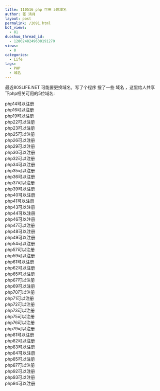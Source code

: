 ```yaml
---
title: 110516 php 可用 5位域名
author: 张 清月
layout: post
permalink: /2091.html
bot_views:
  - 81
duoshuo_thread_id:
  - 1280248249638191270
views:
  - 0
categories:
  - Life
tags:
  - PHP
  - 域名
---
```

最近80SLIFE.NET 可能要更换域名，写了个程序 搜了一些 域名 ，这里给人共享下php相关可用的5位域名:

php14可以注册  
php16可以注册  
php19可以注册  
php22可以注册  
php23可以注册  
php25可以注册  
php26可以注册  
php29可以注册  
php30可以注册  
php32可以注册  
php34可以注册  
php35可以注册  
php36可以注册  
php37可以注册  
php39可以注册  
php40可以注册  
php41可以注册  
php43可以注册  
php44可以注册  
php46可以注册  
php47可以注册  
php48可以注册  
php49可以注册  
php54可以注册  
php57可以注册  
php59可以注册  
php61可以注册  
php62可以注册  
php65可以注册  
php67可以注册  
php69可以注册  
php70可以注册  
php71可以注册  
php72可以注册  
php73可以注册  
php75可以注册  
php76可以注册  
php79可以注册  
php81可以注册  
php82可以注册  
php83可以注册  
php84可以注册  
php85可以注册  
php87可以注册  
php92可以注册  
php93可以注册  
php94可以注册